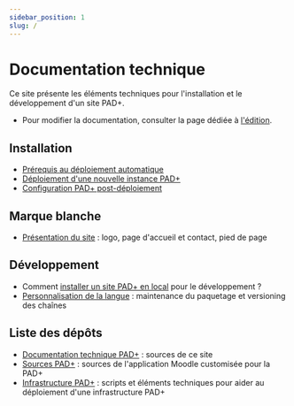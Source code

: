 ```yaml
---
sidebar_position: 1
slug: /
---
```


# Documentation technique

Ce site présente les éléments techniques pour l'installation et le développement d'un site PAD+.

- Pour modifier la documentation, consulter la page dédiée à [l'édition](./doc-edition).

## Installation

- [Prérequis au déploiement automatique](installation/prerequis)
- [Déploiement d'une nouvelle instance PAD+](installation/deploiement)
- [Configuration PAD+ post-déploiement](installation/configuration)

## Marque blanche

- [Présentation du site](marqueblanche/presentation) : logo, page d'accueil et contact, pied de page

## Développement

- Comment [installer un site PAD+ en local](developpement/setup-local) pour le développement ?
- [Personnalisation de la langue](developpement/custom-lang) : maintenance du paquetage et versioning des chaînes

## Liste des dépôts

 - [Documentation technique PAD+](https://github.com/e-PSHAD/pad-doc) : sources de ce site
 - [Sources PAD+](https://github.com/e-PSHAD/PAD) : sources de l'application Moodle customisée pour la PAD+
 - [Infrastructure PAD+](https://github.com/e-PSHAD/pad-infra) : scripts et éléments techniques pour aider au déploiement d'une infrastructure PAD+
